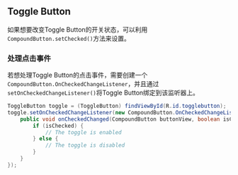 ## Toggle Button

如果想要改变Toggle Button的开关状态，可以利用`CompoundButton.setChecked()`方法来设置。

### 处理点击事件

若想处理Toggle Button的点击事件，需要创建一个`CompoundButton.OnCheckedChangeListener`，并且通过`setOnCheckedChangeListener()`将Toggle Button绑定到该监听器上。

``` java
ToggleButton toggle = (ToggleButton) findViewById(R.id.togglebutton);
toggle.setOnCheckedChangeListener(new CompoundButton.OnCheckedChangeListener() {
    public void onCheckedChanged(CompoundButton buttonView, boolean isChecked) {
        if (isChecked) {
            // The toggle is enabled
        } else {
            // The toggle is disabled
        }
    }
});
```

